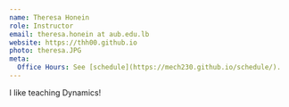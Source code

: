 ```yaml
---
name: Theresa Honein
role: Instructor
email: theresa.honein at aub.edu.lb
website: https://thh00.github.io
photo: theresa.JPG
meta:
  Office Hours: See [schedule](https://mech230.github.io/schedule/).
---
```


I like teaching Dynamics!
